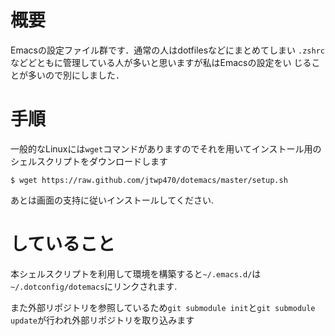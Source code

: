 # 概要 #

Emacsの設定ファイル群です．通常の人はdotfilesなどにまとめてしまい
`.zshrc`などどともに管理している人が多いと思いますが私はEmacsの設定をい
じることが多いので別にしました．

# 手順 #

一般的なLinuxには`wget`コマンドがありますのでそれを用いてインストール用の
シェルスクリプトをダウンロードします

    $ wget https://raw.github.com/jtwp470/dotemacs/master/setup.sh

あとは画面の支持に従いインストールしてください.

# していること #

本シェルスクリプトを利用して環境を構築すると`~/.emacs.d/`は
`~/.dotconfig/dotemacs`にリンクされます.

また外部リポジトリを参照しているため`git submodule init`と`git
submodule update`が行われ外部リポジトリを取り込みます
